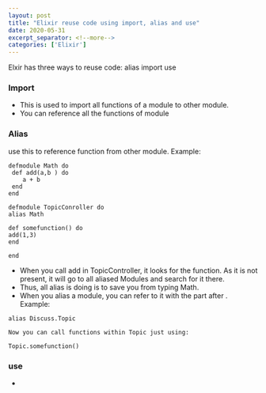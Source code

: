 ```yaml
---
layout: post
title: "Elixir reuse code using import, alias and use"
date: 2020-05-31
excerpt_separator: <!--more-->
categories: ['Elixir']
---
```


Elxir has three ways to reuse code:
alias
import
use

<!--more-->

### Import
- This is used to import all functions of a module to other module.
- You can reference all the functions of module

### Alias
use this to reference function from other module. Example:

```
defmodule Math do
 def add(a,b ) do
    a + b
 end
end 

defmodule TopicConroller do
alias Math

def somefunction() do
add(1,3)
end

end

```
- When you call add in TopicController, it looks for the function. As it is not present, it will go to all aliased Modules and search for it there.
- Thus, all alias is doing is to save you from typing Math.
- When you alias a module, you can refer to it with the part after . Example:
```
alias Discuss.Topic

Now you can call functions within Topic just using:

Topic.somefunction()
```

### use
- 